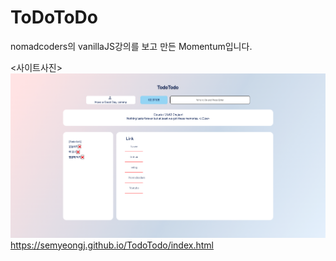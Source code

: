 # ToDoToDo

nomadcoders의 vanillaJS강의를 보고 만든 Momentum입니다.</br>


<사이트사진>
<img src="img/todotodoImg.png">
</br>
https://semyeongj.github.io/TodoTodo/index.html
